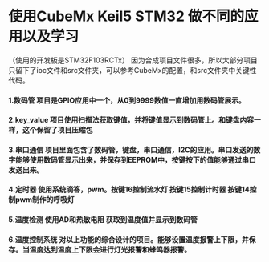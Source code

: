 # 使用CubeMx Keil5 STM32 做不同的应用以及学习
（使用的开发板是STM32F103RCTx）
因为合成项目文件很多，所以大部分项目只留下了ioc文件和src文件夹，可以参考CubeMx的配置，和src文件夹中关键性代码。
####  1.数码管 项目是GPIO应用中一个，从0到9999数值一直增加用数码管展示。
####  2.key_value 项目使用扫描法获取键值，并将键值显示到数码管上。和键盘内容一样，这个保留了项目压缩包
####  3.串口通信 项目里面包含了数码管，键盘，串口通信，I2C的应用。串口发送的数字能够使用数码管显示出来，并保存到EEPROM中，按键按下的值能够通过串口发送出来。
####  4.定时器 使用系统滴答，pwm。按键16控制流水灯 按键15控制计时器 按键14控制pwm制作的呼吸灯
####  5.温度检测 使用AD和热敏电阻 获取到温度值并显示到数码管
####  6.温度控制系统 对以上功能的综合设计的项目。能够设置温度报警上下限，并保存。当温度达到温度上下限会进行灯光报警和蜂鸣器报警。
